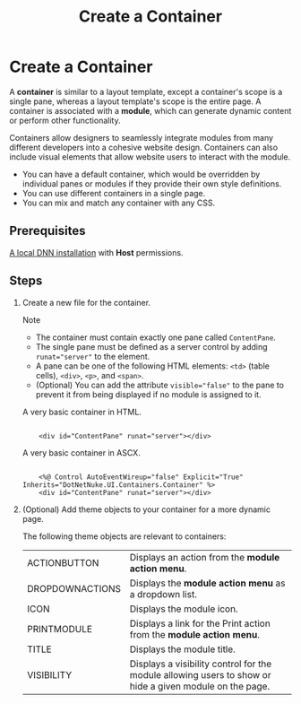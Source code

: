 ﻿---
uid: create-container
locale: en
title: Create a Container
dnnversion: 09.02.00
previous-topic: create-layout-template
next-topic: create-css
related-topics: theme-objects,about-themes,create-theme
links: ["[DNN Wiki: DotNetNuke Skins](https://www.dnnsoftware.com/wiki/dotnetnuke-skins)","[DNN Community blog: DotNetNuke Skinning 101 (Part 3) by Joe Brinkman](https://www.dnnsoftware.com/community-blog/cid/131995/dotnetnuke-skinning-101-part-3)","[DNN Professional Training: Creating HTML Skins](https://www.dnnsoftware.com/services/professional-training/training-videos-subscription/skinning-2-creating-html-skins)","[Skinning Tool / Online Reference for DNN Skins & Container Objects by 10 Pound Gorilla](https://www.10poundgorilla.com)"]
---

# Create a Container

A **container** is similar to a layout template, except a container's scope is a single pane, whereas a layout template's scope is the entire page. A container is associated with a **module**, which can generate dynamic content or perform other functionality.

Containers allow designers to seamlessly integrate modules from many different developers into a cohesive website design. Containers can also include visual elements that allow website users to interact with the module.

*   You can have a default container, which would be overridden by individual panes or modules if they provide their own style definitions.
*   You can use different containers in a single page.
*   You can mix and match any container with any CSS.

## Prerequisites

[A local DNN installation](xref:set-up-dnn) with **Host** permissions.

## Steps

1.  Create a new file for the container.

    > [!NOTE]
    >
    > *   The container must contain exactly one pane called `ContentPane`.
    > *   The single pane must be defined as a server control by adding `runat="server"` to the element.
    > *   A pane can be one of the following HTML elements: `<td>` (table cells), `<div>`, `<p>`, and `<span>`.
    > *   (Optional) You can add the attribute `visible="false"` to the pane to prevent it from being displayed if no module is assigned to it.

    A very basic container in HTML.

    ```

        <div id="ContentPane" runat="server"></div>

    ```

    A very basic container in ASCX.

    ```

        <%@ Control AutoEventWireup="false" Explicit="True" Inherits="DotNetNuke.UI.Containers.Container" %>
        <div id="ContentPane" runat="server"></div>

    ```

2.  (Optional) Add theme objects to your container for a more dynamic page.

    The following theme objects are relevant to containers:

    <table>
     <tr>
       <td>ACTIONBUTTON</td>
       <td>Displays an action from the <strong>module action menu</strong>.</td>
     </tr>
     <tr>
       <td>DROPDOWNACTIONS</td>
       <td>Displays the <strong>module action menu</strong> as a dropdown list.</td>
     </tr>
     <tr>
       <td>ICON</td>
       <td>Displays the module icon.</td>
     </tr>
     <tr>
       <td>PRINTMODULE</td>
       <td>Displays a link for the Print action from the <strong>module action menu</strong>.</td>
     </tr>
     <tr>
       <td>TITLE</td>
       <td>Displays the module title.</td>
     </tr>
     <tr>
       <td>VISIBILITY</td>
       <td>Displays a visibility control for the module allowing users to show or hide a given module on the page.</td>
     </tr>
    </table>
